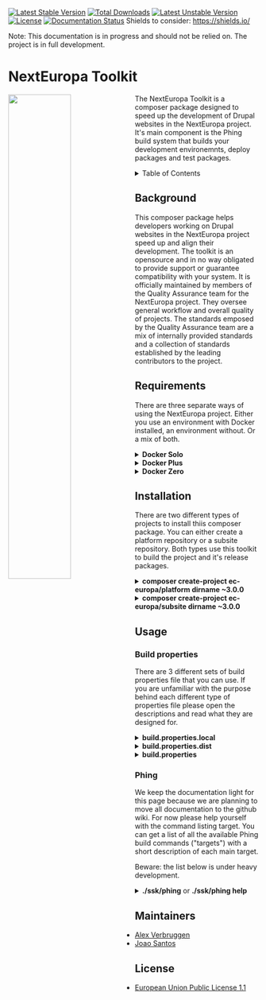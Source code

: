 [![Latest Stable Version](https://poser.pugx.org/drush/drush/v/stable.png)](https://packagist.org/packages/drush/drush) [![Total Downloads](https://poser.pugx.org/drush/drush/downloads.png)](https://packagist.org/packages/drush/drush) [![Latest Unstable Version](https://poser.pugx.org/drush/drush/v/unstable.png)](https://packagist.org/packages/drush/drush) [![License](https://poser.pugx.org/drush/drush/license.png)](https://packagist.org/packages/drush/drush) [![Documentation Status](https://readthedocs.org/projects/drush/badge/?version=master)](https://readthedocs.org/projects/drush/?badge=master)
Shields to consider: https://shields.io/

Note: This documentation is in progress and should not be relied on. The project is in full development.

# NextEuropa Toolkit
<img align="left" width="50%" src="https://ec.europa.eu/info/sites/info/themes/europa/images/svg/logo/logo--en.svg" />

<p>The NextEuropa Toolkit is a composer package designed to speed up the
development of Drupal websites in the NextEuropa project. It's main
component is the Phing build system that builds your development
environemnts, deploy packages and test packages.</p>

<details><summary>Table of Contents</summary>

- [Background](#background)
- [Requirements](#requirements)
- [Installation](#installation)
- [Usage](#usage)
	- [Build properties](#build-properties)
	- [Phing](#phing)
- [Maintainers](#maintainers)
- [Contribute](#contribute)
- [License](#license)
</details>

## Background
This composer package helps developers working on Drupal websites in the
NextEuropa project speed up and align their development. The toolkit is
an opensource and in no way obligated to provide support or guarantee
compatibility with your system. It is officially maintained by members
of the Quality Assurance team for the NextEuropa project. They oversee
general workflow and overall quality of projects. The standards emposed
by the Quality Assurance team are a mix of internally provided standards
and a collection of standards established by the leading contributors to
the project.

## Requirements
There are three separate ways of using the NextEuropa project. Either
you use an environment with Docker installed, an environment without.
Or a mix of both.
  
<details><summary><b>Docker Solo</b></summary>

This requirement for docker only requires docker in docker support.
The configuration to accomplish this is complicated and if implemented
incorrectly can give you problems. We recommend this approach only
for seasond docker users.<br>*Required components*:
[Docker](https://docs.docker.com/engine/installation/linux/docker-ce/centos/)
</details>
<details><summary><b>Docker Plus</b></summary>

Instead of having the absolute minimal requirement you can install the
host level components Composer and Phing on the non-docker environment.
Then this can spin up the docker containers for you without having to
configure a complicated docker installation.<br>*Required components*:
[Composer](https://getcomposer.org/),
[Phing](https://packagist.org/packages/phing/phing),
[Docker](https://docs.docker.com/engine/installation/linux/docker-ce/centos/)
</details>
<details><summary><b>Docker Zero</b></summary>

If you are not interested in the advantages that the starterkit can give
you with the provided docker images you can keep a normal host only setup.
But it is very much recommended to use docker as it will give you
everything you need.<br>*Required components*:
[Composer](https://getcomposer.org/),
[LAMP Stack](https://www.digitalocean.com/community/tutorials/how-to-install-linux-apache-mysql-php-lamp-stack-on-centos-7)
</details>

## Installation
There are two different types of projects to install thiis composer
package. You can either create a platform repository or a subsite
repository. Both types use this toolkit to build the project and it's
release packages.

<details><summary><b>composer create-project ec-europa/platform dirname ~3.0.0</b></summary>

This command will clone the repository of the ec-europa/platform project
and run composer install on it. The installation of the toolkit itself
is run seperately to create a clear separation between the toolkit and
your project source code. Extending the toolkit is not possible without
contributing your functionalities through pull requests. You will be
requested to remove or keep the VCS files after cloning the project. For
development purposes you should NOT agree to remove these files. Only for
deploy and testing purposes it is recommended to remove the version
control system. There is only one official platform project which is
maintained by the NextEuropa core development team.
</details>

<details><summary><b>composer create-project ec-europa/subsite dirname ~3.0.0</b></summary>

This command will clone the repository of the ec-europa/subsite project
and run composer install on it. The installation of the toolkit itself
is run seperately to create a clear separation between the toolkit and
your project source code. Extending the toolkit is not possible without
contributing your functionalities through pull requests. You will be
requested to remove or keep the VCS files after cloning the project.
Upon initial creation of your project you need to remove the VCS files
as you will commit the source code to your own repository. After your
project is registered by NextEuropa as an official subsite you will be
able to direct pull requests to a reference repository.

After your project is accepted you can register your fork locally or
through packagist to use the same composer create-project command on 
your fork that serves development only.

<details><summary>To locally register your package the following code to your global config.json:</summary><p>

```json
{
  "repositories": [
    {
      "type": "package",
      "package": {
        "name": "ec-europa/<project-id>-dev",
        "version": "dev-master",
        "source": {
          "type" : "git",
          "url" : "https://github.com/<github-account>/<project-id>-dev.git",
          "reference" : "master"
        }
      }
    }
  ],
}

```
</p></details>

<details><summary>To globally register your development repository you can visit packagist.org.</summary><p>

[https://packagist.org/packages/submit]
</p></details>
</details>

## Usage

### Build properties

There are 3 different sets of build properties file that you can use. If you
are unfamiliar with the purpose behind each different type of properties file
please open the descriptions and read what they are designed for.

<details><summary><b>build.properties.local</b></summary>

This file will contain configuration which is unique to your development
environment. It is useful for specifying your database credentials and the
username and password of the Drupal admin user so they can be used during the
installation. Next to credentials you have many development settings that you
can change to your liking. Because these settings are personal they should
not be shared with the rest of the team. Make sure you never commit this file.
</details>
<details><summary><b>build.properties.dist</b><br></summary>

This properties file contains the default settings and acts as a loading and
documentation file for the system to work correctly. Any time you install the
toolkit it will be copied to your repository root. Even though it is a template
you should not remove this file, but commmit it to your repository. The reason
for this is that it allows you to easily check the version of the toolkit and
what new properties were introduced or deprecated.
</details>
<details><summary><b>build.properties</b><br></summary>

Always commit this file to your repository. This file is required for all
NextEuropa projects. Without it your build system will fail with a build
exception. It must contain a minimum set of properties, like project.id, etc.
A list of required properties is still to be delivered. Aside from the
required properties you can add any other properties that are project
specific and do not contain any credentials.
</details>

### Phing
We keep the documentation light for this page because we are planning to
move all documentation to the github wiki. For now please help yourself
with the command listing target. You can get a list of all the available
Phing build commands ("targets") with a short description of each main
target.

Beware: the list below is under heavy development.

<details><summary><b>./ssk/phing</b> or <b>./ssk/phing help</b></summary>

```
Main targets:
-------------------------------------------------------------------------------
 build-clean          Build local version of subsite with a clean install.
 build-clone          Build local version of subsite with production data.
 build-code           Build local version of subsite without install.
 build-keep           Build local version of subsite with backup and restore.
 build-release        Build subsite source code release package.
 build-tests          Build subsite tests code release package.
 docker-compose-down  Trash docker project.
 docker-compose-stop  Stop docker project.
 docker-compose-up    Start docker project.
 help                 The default target used when no arguments have been given.
 help_xml.help        The default target used when no arguments have been given.
 link-docroot         Create symlink from build to docroot.
 subsite-install      Install the subsite.
 test-run-behat       Refresh configuration and run behat scenarios.
 test-run-phpcs       Refresh configuration and run phpcs review.
 test-run-qa          Refresh configuration and run qa review.

Subtargets:
-------------------------------------------------------------------------------
 dist-composer-install
 dist-copy-resources
 dist-delete
 dist-make
 drush-create-files-dirs
 drush-dl-rr
 drush-enable-solr
 drush-make-no-core
 drush-rebuild-node-access
 drush-regenerate-settings
 drush-registry-rebuild
 drush-site-install
 drush-sql-create
 drush-sql-drop
 drush-sql-dump
 drush-sql-import
 platform-composer-install
 platform-delete
 platform-download
 platform-link-resources
 platform-make
 platform-unpack
 platform-update-htaccess
 starterkit-build-docs
 starterkit-copy-templates
 starterkit-link-binary
 starterkit-upgrade
 subsite-composer-install
 subsite-create-directories
 subsite-database-download
 subsite-database-import
 subsite-database-wget
 subsite-modules-devel-dl
 subsite-modules-devel-en
 subsite-modules-devel-mf
 subsite-modules-install-en
 subsite-setup-files-directory
 subsite-site-backup
 subsite-site-restore
 test-behat-exec
 test-behat-setup
 test-behat-setup-link
 test-phpcs-exec
 test-phpcs-setup
 test-phpcs-setup-prepush
 test-qa-exec
```
</details>

## Maintainers

* [Alex Verbruggen](https://github.com/verbruggenalex)
* [Joao Santos](https://github.com/jonhy81)

## License

* [European Union Public License 1.1](LICENSE.md)
